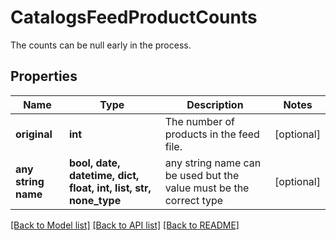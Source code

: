 # CatalogsFeedProductCounts

The counts can be null early in the process.

## Properties
Name | Type | Description | Notes
------------ | ------------- | ------------- | -------------
**original** | **int** | The number of products in the feed file. | [optional] 
**any string name** | **bool, date, datetime, dict, float, int, list, str, none_type** | any string name can be used but the value must be the correct type | [optional]

[[Back to Model list]](../README.md#documentation-for-models) [[Back to API list]](../README.md#documentation-for-api-endpoints) [[Back to README]](../README.md)


